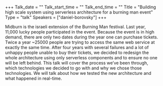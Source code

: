 +++
Talk_date = ""
Talk_start_time = ""
Talk_end_time = ""
Title = "Building high scale system using serverless architecture for a burning man event"
Type = "talk"
Speakers = ["daniel-borovsky"]
+++

Midburn is the israeli extension of the Burning Man festival. Last year, 11,000 lucky people participated in the event. Because the event is in high demand, there are only two dates during the year one can purchase tickets. Twice a year ~25000 people are trying to access the same web service at exactly the same time. After four years with several failures and a lot of unhappy people unable to buy their tickets, we decided to redesign the whole architecture using only serverless components and to ensure no one will be left behind. This talk will cover the process we’ve been through, which technologies we decided to go with and why we chose those technologies. We will talk about how we tested the new architecture and what happened in real-time.

